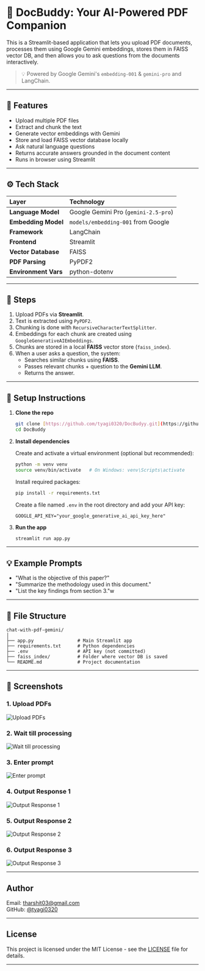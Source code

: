 # 📄 DocBuddy: Your AI-Powered PDF Companion

This is a Streamlit-based application that lets you upload PDF documents, processes them using Google Gemini embeddings, stores them in FAISS vector DB, and then allows you to ask questions from the documents interactively.

> 💡 Powered by Google Gemini's `embedding-001` & `gemini-pro` and LangChain.

---

## 🚀 Features

* Upload multiple PDF files
* Extract and chunk the text
* Generate vector embeddings with Gemini
* Store and load FAISS vector database locally
* Ask natural language questions
* Returns accurate answers grounded in the document content
* Runs in browser using Streamlit

---

## ⚙️ Tech Stack

| Layer               | Technology                            |
| :----------------   | :------------------------------------ |
| **Language Model**  | Google Gemini Pro (`gemini-2.5-pro`)  |
| **Embedding Model** | `models/embedding-001` from Google    |
| **Framework**       | LangChain                             |
| **Frontend**        | Streamlit                             |
| **Vector Database** | FAISS                                 |
| **PDF Parsing**     | PyPDF2                                |
| **Environment Vars**| python-dotenv                         |

---

## 📌 Steps

1.  Upload PDFs via **Streamlit**.
2.  Text is extracted using `PyPDF2`.
3.  Chunking is done with `RecursiveCharacterTextSplitter`.
4.  Embeddings for each chunk are created using `GoogleGenerativeAIEmbeddings`.
5.  Chunks are stored in a local **FAISS** vector store (`faiss_index`).
6.  When a user asks a question, the system:
    * Searches similar chunks using **FAISS**.
    * Passes relevant chunks + question to the **Gemini LLM**.
    * Returns the answer.

---

## 💪 Setup Instructions

1.  **Clone the repo**
    ```bash
    git clone [https://github.com/tyagi0320/DocBudyy.git](https://github.com/tyagi0320/Docbuddy.git)
    cd DocBuddy
    ```
2.  **Install dependencies**

    Create and activate a virtual environment (optional but recommended):
    ```bash
    python -m venv venv
    source venv/bin/activate   # On Windows: venv\Scripts\activate
    ```
    Install required packages:
    ```bash
    pip install -r requirements.txt
    ```
    Create a file named `.env` in the root directory and add your API key:
    ```env
    GOOGLE_API_KEY="your_google_generative_ai_api_key_here"
    ```
3.  **Run the app**
    ```bash
    streamlit run app.py
    ```

---

## 💡 Example Prompts

* "What is the objective of this paper?"
* "Summarize the methodology used in this document."
* "List the key findings from section 3."w

---

## 🧹 File Structure

```
chat-with-pdf-gemini/
│
├── app.py                # Main Streamlit app
├── requirements.txt      # Python dependencies
├── .env                  # API key (not committed)
├── faiss_index/          # Folder where vector DB is saved
└── README.md             # Project documentation
```

---

## 📸 Screenshots

### 1. Upload PDFs
![Upload PDFs](images/Screenshot1.png)

### 2. Wait till processing
![Wait till processing](images/Screenshot2.png)

### 3. Enter prompt
![Enter prompt](images/Screenshot3.png)

### 4. Output Response 1
![Output Response 1](images/Screenshot4.png)

### 5. Output Response 2
![Output Response 2](images/Screenshot5.png)

### 6. Output Response 3
![Output Response 3](images/Screenshot6.png)

----

## Author

Email: tharshit03@gmail.com  
GitHub: [@tyagi0320](https://github.com/tyagi0320)

----

## License 

This project is licensed under the MIT License - see the [LICENSE](LICENSE) file for details.

---